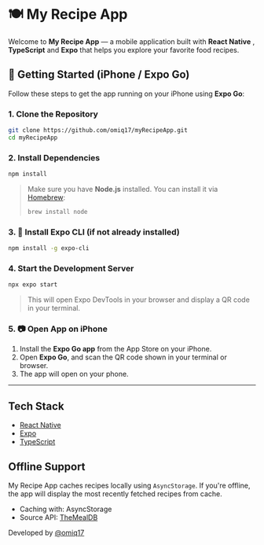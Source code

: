 # 🍽️ My Recipe App

Welcome to **My Recipe App** — a mobile application built with **React Native** , **TypeScript** and **Expo** that helps you explore your favorite food recipes.

## 🚀 Getting Started (iPhone / Expo Go)

Follow these steps to get the app running on your iPhone using **Expo Go**:

### 1. Clone the Repository

```bash
git clone https://github.com/omiq17/myRecipeApp.git
cd myRecipeApp
```

### 2. Install Dependencies

```bash
npm install
```

> Make sure you have **Node.js** installed. You can install it via [Homebrew](https://brew.sh):
>
> ```bash
> brew install node
> ```

### 3. 📱 Install Expo CLI (if not already installed)

```bash
npm install -g expo-cli
```

### 4. Start the Development Server

```bash
npx expo start
```

> This will open Expo DevTools in your browser and display a QR code in your terminal.

### 5. 📷 Open App on iPhone

1. Install the **Expo Go app** from the App Store on your iPhone.
2. Open **Expo Go**, and scan the QR code shown in your terminal or browser.
3. The app will open on your phone.

---

## Tech Stack

- [React Native](https://reactnative.dev/)
- [Expo](https://expo.dev/)
- [TypeScript](https://www.typescriptlang.org/)

## Offline Support

My Recipe App caches recipes locally using `AsyncStorage`. If you're offline, the app will display the most recently fetched recipes from cache.

- Caching with: AsyncStorage
- Source API: [TheMealDB](https://www.themealdb.com/api.php)

Developed by [@omiq17](https://github.com/omiq17)
